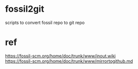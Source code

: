 # fossil2git
scripts to convert fossil repo to git repo

# ref
https://fossil-scm.org/home/doc/trunk/www/inout.wiki  
https://fossil-scm.org/home/doc/trunk/www/mirrortogithub.md  
